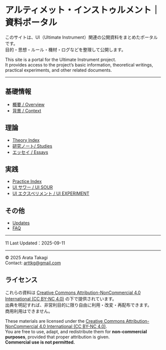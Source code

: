 # アルティメット・インストゥルメント｜資料ポータル

このサイトは、UI（Ultimate Instrument）関連の公開資料をまとめたポータルです。  
目的・思想・ルール・機材・ログなどを整理して公開します。

This site is a portal for the Ultimate Instrument project.  
It provides access to the project’s basic information, theoretical writings, practical experiments, and other related documents.

---

## 基礎情報
- [概要 / Overview](docs/overview.md)
- [背景 / Context](docs/context.md)


## 理論
- [Theory Index](docs/studies/index.md)
- [研究ノート/ Studies](docs/theory/notes.md)
- [エッセイ / Essays](docs/theory/essays.md)


## 実践
- [Practice Index](docs/practice/index.md)
- [UI サワー / UI SOUR](docs/ui_sour/index.md)
- [UI エクスペリメント / UI EXPERIMENT](docs/ui_experiment/index.md)


## その他
- [Updates](docs/updates.md)
- [FAQ](docs/faq.md)

---
11
Last Updated：2025-09-11 

---

© 2025 Arata Takagi  
Contact: arttkg@gmail.com


## ライセンス
これらの資料は [Creative Commons Attribution-NonCommercial 4.0 International (CC BY-NC 4.0)](https://creativecommons.org/licenses/by-nc/4.0/deed.ja) の下で提供されています。  
出典を明記すれば、非営利目的に限り自由に利用・改変・再配布できます。  
商用利用はできません。

These materials are licensed under the [Creative Commons Attribution-NonCommercial 4.0 International (CC BY-NC 4.0)](https://creativecommons.org/licenses/by-nc/4.0/deed.en).  
You are free to use, adapt, and redistribute them for **non-commercial purposes**, provided that proper attribution is given.  
**Commercial use is not permitted.**
